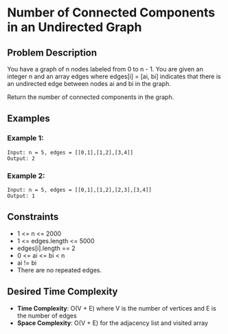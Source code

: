 # Number of Connected Components in an Undirected Graph

## Problem Description

You have a graph of n nodes labeled from 0 to n - 1. You are given an integer n and an array edges where edges[i] = [ai, bi] indicates that there is an undirected edge between nodes ai and bi in the graph.

Return the number of connected components in the graph.

## Examples

### Example 1:

```
Input: n = 5, edges = [[0,1],[1,2],[3,4]]
Output: 2
```

### Example 2:

```
Input: n = 5, edges = [[0,1],[1,2],[2,3],[3,4]]
Output: 1
```

## Constraints

- 1 <= n <= 2000
- 1 <= edges.length <= 5000
- edges[i].length == 2
- 0 <= ai <= bi < n
- ai != bi
- There are no repeated edges.

## Desired Time Complexity

- **Time Complexity**: O(V + E) where V is the number of vertices and E is the number of edges
- **Space Complexity**: O(V + E) for the adjacency list and visited array
